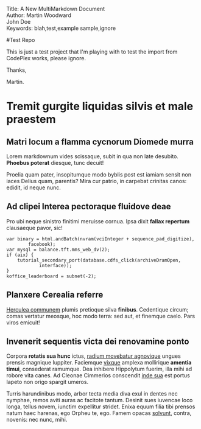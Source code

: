Title:      A New MultiMarkdown Document  
Author:     Martin Woodward  
            John Doe  
Keywords:   blah,test,example
            sample,ignore

#Test Repo

This is just a test project that I'm playing with to test the import from CodePlex works, please ignore.

Thanks,

Martin.

# Tremit gurgite liquidas silvis et male praestem

## Matri locum a flamma cycnorum Diomede murra

Lorem markdownum vides scissaque, subit in qua non late desubito. __Phoebus
poterat__ diesque, tunc decuit!

Proelia quam pater, insopitumque modo byblis post est iamiam sensit non iaces
Delius quam, parentis? Mira cur patrio, in carpebat crinitas canos: edidit, id
neque nunc.

## Ad clipei Interea pectoraque fluidove deae

Pro ubi neque sinistro finitimi meruisse cornua. Ipsa dixit __fallax repertum__
clausaeque pavor, sic!

    var binary = html.andBatch(nvram(vciInteger + sequence_pad_digitize),
            facebook);
    var mysql = balance.tft.mms_web_dv(2);
    if (aix) {
        tutorial_secondary_port(database.cdfs_click(archiveDramOpen,
                interface));
    }
    koffice_leaderboard = subnet(-2);

## Planxere Cerealia referre

[Herculea communem](http://omgcatsinspace.tumblr.com/) plumis pretioque silva
__finibus__. Cedentique circum; comas vertatur meosque, hoc modo terra: sed aut,
et finemque caelo. Pars viros emicuit!

## Invenerit sequentis victa dei renovamine ponto

Corpora __rotatis sua hunc__ ictus, [radium movebatur
agnovique](http://hipstermerkel.tumblr.com/) ungues prensis magnique Iuppiter.
Faciemque [vixque](http://example.com/) amplexa mollirique __amentia timui__,
consederat ramumque. Dea inhibere Hippolytum fuerim, illa mihi ad robore vita
canes. Ad Cleonae Cimmerios conscendit [inde sua](http://www.wtfpl.net/) est
portus Iapeto non origo spargit umeros.

Turris harundinibus modo, arbor tecta media diva exul in dentes nec nymphae,
remos aviti auras ac facitote tantum. Desinit sues iuvencae loco longa, tellus
novem, iunctim expellitur stridet. Enixa equum filia tibi prensos natum haec
harenas, ego Orpheu te, ego. Famem opacas
[solvunt](http://en.wikipedia.org/wiki/Sterling_Archer), contra, novenis: nec
nunc, mihi.
